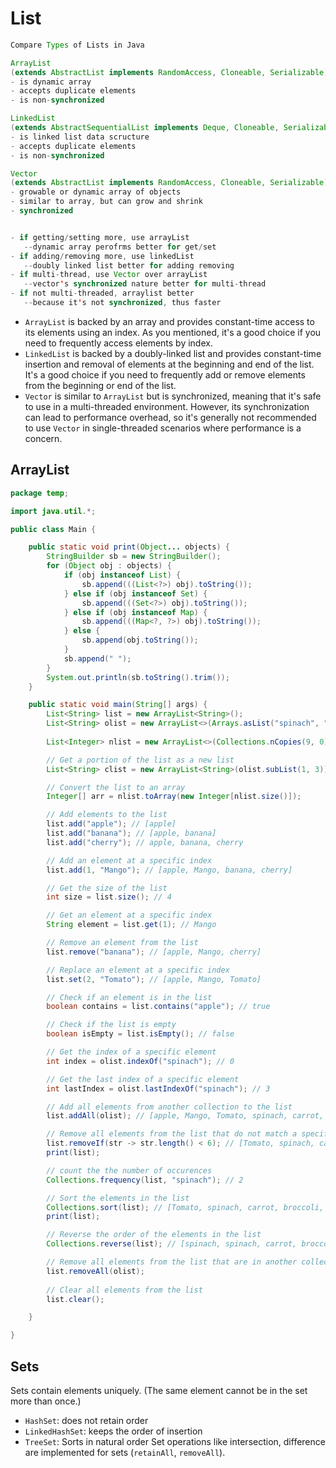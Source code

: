 # List



```java
Compare Types of Lists in Java

ArrayList
(extends AbstractList implements RandomAccess, Cloneable, Serializable)
- is dynamic array
- accepts duplicate elements
- is non-synchronized

LinkedList
(extends AbstractSequentialList implements Deque, Cloneable, Serializable)
- is linked list data scructure
- accepts duplicate elements
- is non-synchronized

Vector
(extends AbstractList implements RandomAccess, Cloneable, Serializable)
- growable or dynamic array of objects
- similar to array, but can grow and shrink
- synchronized


- if getting/setting more, use arrayList
   --dynamic array perofrms better for get/set
- if adding/removing more, use linkedList
   --doubly linked list better for adding removing
- if multi-thread, use Vector over arrayList
   --vector's synchronized nature better for multi-thread
- if not multi-threaded, arraylist better 
   --because it's not synchronized, thus faster
```
-   `ArrayList` is backed by an array and provides constant-time access to its elements using an index. As you mentioned, it's a good choice if you need to frequently access elements by index.
-   `LinkedList` is backed by a doubly-linked list and provides constant-time insertion and removal of elements at the beginning and end of the list. It's a good choice if you need to frequently add or remove elements from the beginning or end of the list.
-   `Vector` is similar to `ArrayList` but is synchronized, meaning that it's safe to use in a multi-threaded environment. However, its synchronization can lead to performance overhead, so it's generally not recommended to use `Vector` in single-threaded scenarios where performance is a concern.

## ArrayList

```java
package temp;

import java.util.*;

public class Main {

    public static void print(Object... objects) {
        StringBuilder sb = new StringBuilder();
        for (Object obj : objects) {
            if (obj instanceof List) {
                sb.append(((List<?>) obj).toString());
            } else if (obj instanceof Set) {
                sb.append(((Set<?>) obj).toString());
            } else if (obj instanceof Map) {
                sb.append(((Map<?, ?>) obj).toString());
            } else {
                sb.append(obj.toString());
            }
            sb.append(" ");
        }
        System.out.println(sb.toString().trim());
    }

    public static void main(String[] args) {
        List<String> list = new ArrayList<String>();
        List<String> olist = new ArrayList<>(Arrays.asList("spinach", "carrot", "broccoli", "spinach")); // [spinach,carrot,
                                                                                                         // broccoli,spinach]
        List<Integer> nlist = new ArrayList<>(Collections.nCopies(9, 0)); // [0, 0, 0, 0, 0, 0, 0, 0, 0]

        // Get a portion of the list as a new list
        List<String> clist = new ArrayList<String>(olist.subList(1, 3)); // [carrot, broccoli]

        // Convert the list to an array
        Integer[] arr = nlist.toArray(new Integer[nlist.size()]);

        // Add elements to the list
        list.add("apple"); // [apple]
        list.add("banana"); // [apple, banana]
        list.add("cherry"); // apple, banana, cherry

        // Add an element at a specific index
        list.add(1, "Mango"); // [apple, Mango, banana, cherry]

        // Get the size of the list
        int size = list.size(); // 4

        // Get an element at a specific index
        String element = list.get(1); // Mango

        // Remove an element from the list
        list.remove("banana"); // [apple, Mango, cherry]

        // Replace an element at a specific index
        list.set(2, "Tomato"); // [apple, Mango, Tomato]

        // Check if an element is in the list
        boolean contains = list.contains("apple"); // true

        // Check if the list is empty
        boolean isEmpty = list.isEmpty(); // false

        // Get the index of a specific element
        int index = olist.indexOf("spinach"); // 0

        // Get the last index of a specific element
        int lastIndex = olist.lastIndexOf("spinach"); // 3

        // Add all elements from another collection to the list
        list.addAll(olist); // [apple, Mango, Tomato, spinach, carrot, broccoli, spinach]

        // Remove all elements from the list that do not match a specified condition
        list.removeIf(str -> str.length() < 6); // [Tomato, spinach, carrot, broccoli, spinach]
        print(list);

        // count the the number of occurences
        Collections.frequency(list, "spinach"); // 2

        // Sort the elements in the list
        Collections.sort(list); // [Tomato, spinach, carrot, broccoli, spinach]
        print(list);

        // Reverse the order of the elements in the list
        Collections.reverse(list); // [spinach, spinach, carrot, broccoli, Tomato]

		// Remove all elements from the list that are in another collection 
		list.removeAll(olist);
		
		// Clear all elements from the list 
		list.clear();

    }

}
```

## Sets

Sets contain elements uniquely. (The same element cannot be in the set more than once.)

-   `HashSet`: does not retain order
-   `LinkedHashSet`: keeps the order of insertion
-   `TreeSet`: Sorts in natural order Set operations like intersection, difference are implemented for sets (`retainAll`, `removeAll`).

